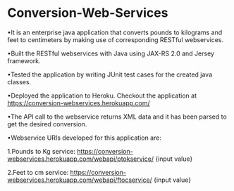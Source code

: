 # Conversion-Web-Services
•It is an enterprise java application that converts pounds to kilograms and feet to centimeters by making use of corresponding RESTful webservices.

•Built the RESTful webservices with Java using JAX-RS 2.0 and Jersey framework.

•Tested the application by writing JUnit test cases for the created java classes.

•Deployed the application to Heroku. Checkout the application at https://conversion-webservices.herokuapp.com/

•The API call to the webservice returns XML data and it has been parsed to get the desired conversion.

•Webservice URIs developed for this application are:
  
  1.Pounds to Kg service: https://conversion-webservices.herokuapp.com/webapi/ptokservice/ {input value}
  
  2.Feet to cm service: https://conversion-webservices.herokuapp.com/webapi/ftocservice/ {input value}
  

